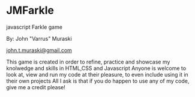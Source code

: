 # JMFarkle
javascript Farkle game

By: John "Varrus" Muraski

john.t.muraski@gmail.com

This game is created in order to refine, practice and showcase my knolwedge and skills in HTML,CSS and Javascript
Anyone is welcome to look at, view and run my code at their pleasure, to even include using it in their own projects
All I ask is that if you do happen to use any of my code, give  me a credit please!
